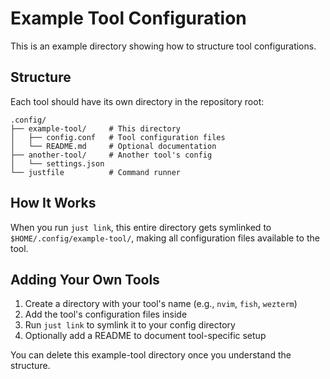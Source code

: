 # Example Tool Configuration

This is an example directory showing how to structure tool configurations.

## Structure

Each tool should have its own directory in the repository root:
```
.config/
├── example-tool/     # This directory
│   ├── config.conf   # Tool configuration files
│   └── README.md     # Optional documentation
├── another-tool/     # Another tool's config
│   └── settings.json
└── justfile          # Command runner
```

## How It Works

When you run `just link`, this entire directory gets symlinked to `$HOME/.config/example-tool/`, making all configuration files available to the tool.

## Adding Your Own Tools

1. Create a directory with your tool's name (e.g., `nvim`, `fish`, `wezterm`)
2. Add the tool's configuration files inside
3. Run `just link` to symlink it to your config directory
4. Optionally add a README to document tool-specific setup

You can delete this example-tool directory once you understand the structure.
